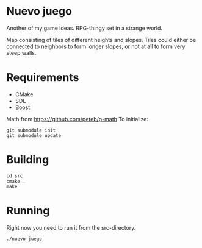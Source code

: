 # Nuevo juego

Another of my game ideas. RPG-thingy set in a strange world.

Map consisting of tiles of different heights and slopes.
Tiles could either be connected to neighbors to form longer slopes, or not at all to form very steep walls.

# Requirements

* CMake
* SDL
* Boost

Math from https://github.com/peteb/p-math
To initialize:

    git submodule init
    git submodule update

# Building

    cd src
    cmake .
    make

# Running

Right now you need to run it from the src-directory.

    ./nuevo-juego
